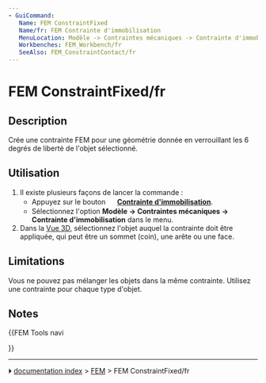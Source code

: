 ```yaml
---
- GuiCommand:
   Name: FEM ConstraintFixed
   Name/fr: FEM Contrainte d'immobilisation
   MenuLocation: Modèle -> Contraintes mécaniques -> Contrainte d'immobilisation
   Workbenches: FEM_Workbench/fr
   SeeAlso: FEM_ConstraintContact/fr
---
```


# FEM ConstraintFixed/fr

## Description

Crée une contrainte FEM pour une géométrie donnée en verrouillant les 6 degrés de liberté de l\'objet sélectionné.

## Utilisation

1.  Il existe plusieurs façons de lancer la commande :
    -   Appuyez sur le bouton **<img src="images/FEM_ConstraintFixed.svg" width=16px> [Contrainte d'immobilisation](FEM_ConstraintFixed/fr.md)**.
    -   Sélectionnez l\'option **Modèle → Contraintes mécaniques → <img src="images/FEM_ConstraintFixed.svg" width=16px> Contrainte d'immobilisation** dans le menu.
2.  Dans la [Vue 3D](3D_view/fr.md), sélectionnez l\'objet auquel la contrainte doit être appliquée, qui peut être un sommet (coin), une arête ou une face.

## Limitations

Vous ne pouvez pas mélanger les objets dans la même contrainte. Utilisez une contrainte pour chaque type d\'objet.

## Notes





{{FEM Tools navi

}}



---
⏵ [documentation index](../README.md) > [FEM](Category_FEM.md) > FEM ConstraintFixed/fr
